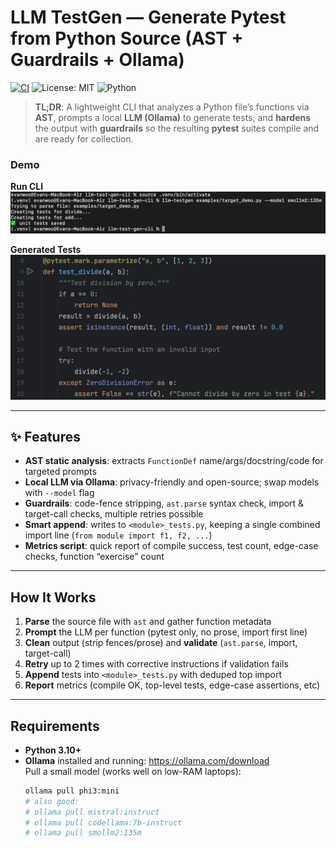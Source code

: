 # LLM TestGen — Generate Pytest from Python Source (AST + Guardrails + Ollama)

[![CI](https://github.com/evanwoo/LLM-Powered-Test-Generator/.github/workflows/ci.yml/badge.svg)](https://github.com/evanwoo8/LLM-Powered-Test-Generator/.github/workflows/ci.yml)
![License: MIT](https://img.shields.io/badge/License-MIT-green.svg)
![Python](https://img.shields.io/badge/python-3.10%2B-blue)

> **TL;DR**: A lightweight CLI that analyzes a Python file’s functions via **AST**, prompts a local **LLM (Ollama)** to generate tests, and **hardens** the output with **guardrails** so the resulting **pytest** suites compile and are ready for collection.


### Demo
**Run CLI**
![CLI run](docs/cli_interface.png)

**Generated Tests**
![Generated tests](docs/generated_test.png)


---

## ✨ Features

- **AST static analysis**: extracts `FunctionDef` name/args/docstring/code for targeted prompts  
- **Local LLM via Ollama**: privacy-friendly and open-source; swap models with `--model` flag  
- **Guardrails**: code-fence stripping, `ast.parse` syntax check, import & target-call checks, multiple retries possible
- **Smart append**: writes to `<module>_tests.py`, keeping a single combined import line (`from module import f1, f2, ...`)  
- **Metrics script**: quick report of compile success, test count, edge-case checks, function “exercise” count

---

## How It Works

1. **Parse** the source file with `ast` and gather function metadata  
2. **Prompt** the LLM per function (pytest only, no prose, import first line)  
3. **Clean** output (strip fences/prose) and **validate** (`ast.parse`, import, target-call)  
4. **Retry** up to 2 times with corrective instructions if validation fails  
5. **Append** tests into `<module>_tests.py` with deduped top import  
6. **Report** metrics (compile OK, top-level tests, edge-case assertions, etc)

---

## Requirements

- **Python 3.10+**
- **Ollama** installed and running: https://ollama.com/download  
  Pull a small model (works well on low-RAM laptops):
  ```bash
  ollama pull phi3:mini
  # also good:
  # ollama pull mistral:instruct
  # ollama pull codellama:7b-instruct
  # ollama pull smollm2:135m
